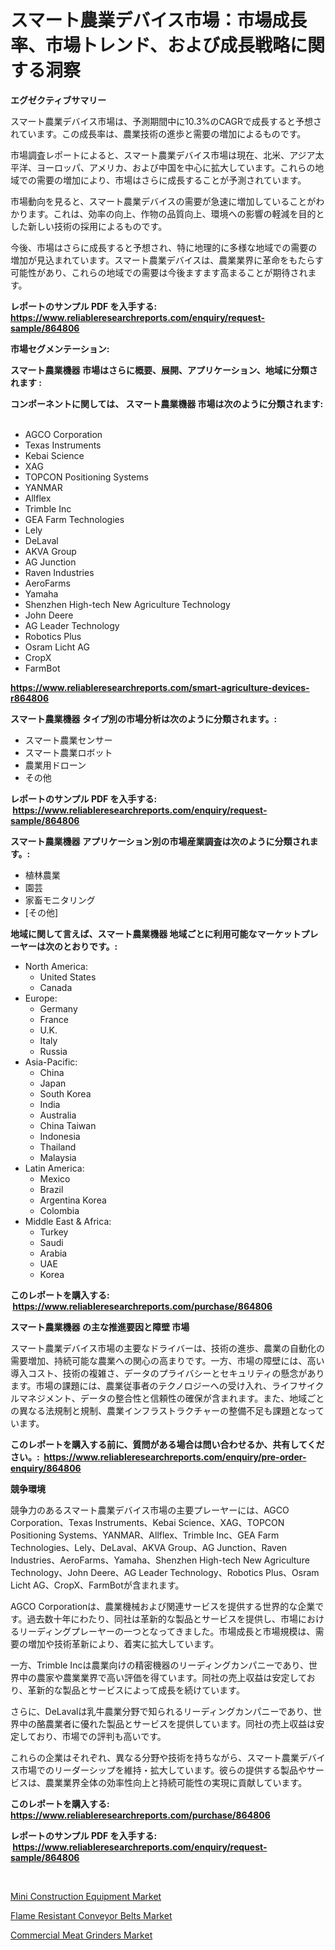 <p><h1>スマート農業デバイス市場：市場成長率、市場トレンド、および成長戦略に関する洞察</h1></p><p><strong>エグゼクティブサマリー</strong></p>
<p><p>スマート農業デバイス市場は、予測期間中に10.3%のCAGRで成長すると予想されています。この成長率は、農業技術の進歩と需要の増加によるものです。</p><p>市場調査レポートによると、スマート農業デバイス市場は現在、北米、アジア太平洋、ヨーロッパ、アメリカ、および中国を中心に拡大しています。これらの地域での需要の増加により、市場はさらに成長することが予測されています。</p><p>市場動向を見ると、スマート農業デバイスの需要が急速に増加していることがわかります。これは、効率の向上、作物の品質向上、環境への影響の軽減を目的とした新しい技術の採用によるものです。</p><p>今後、市場はさらに成長すると予想され、特に地理的に多様な地域での需要の増加が見込まれています。スマート農業デバイスは、農業業界に革命をもたらす可能性があり、これらの地域での需要は今後ますます高まることが期待されます。</p></p>
<p><strong>レポートのサンプル PDF を入手する: <a href="https://www.reliableresearchreports.com/enquiry/request-sample/864806">https://www.reliableresearchreports.com/enquiry/request-sample/864806</a></strong></p>
<p><strong>市場セグメンテーション:</strong></p>
<p><strong> スマート農業機器 市場はさらに概要、展開、アプリケーション、地域に分類されます :</strong></p>
<p><strong>コンポーネントに関しては、 スマート農業機器 市場は次のように分類されます: &nbsp;</strong></p>
<p><ul><li>AGCO Corporation</li><li>Texas Instruments</li><li>Kebai Science</li><li>XAG</li><li>TOPCON Positioning Systems</li><li>YANMAR</li><li>Allflex</li><li>Trimble Inc</li><li>GEA Farm Technologies</li><li>Lely</li><li>DeLaval</li><li>AKVA Group</li><li>AG Junction</li><li>Raven Industries</li><li>AeroFarms</li><li>Yamaha</li><li>Shenzhen High-tech New Agriculture Technology</li><li>John Deere</li><li>AG Leader Technology</li><li>Robotics Plus</li><li>Osram Licht AG</li><li>CropX</li><li>FarmBot</li></ul></p>
<p><strong><a href="https://www.reliableresearchreports.com/smart-agriculture-devices-r864806">https://www.reliableresearchreports.com/smart-agriculture-devices-r864806</a></strong></p>
<p><strong> スマート農業機器 タイプ別の市場分析は次のように分類されます。:</strong></p>
<p><ul><li>スマート農業センサー</li><li>スマート農業ロボット</li><li>農業用ドローン</li><li>その他</li></ul></p>
<p><strong>レポートのサンプル PDF を入手する: &nbsp;<a href="https://www.reliableresearchreports.com/enquiry/request-sample/864806">https://www.reliableresearchreports.com/enquiry/request-sample/864806</a></strong></p>
<p><strong> スマート農業機器 アプリケーション別の市場産業調査は次のように分類されます。:</strong></p>
<p><ul><li>植林農業</li><li>園芸</li><li>家畜モニタリング</li><li>[その他]</li></ul></p>
<p><strong>地域に関して言えば、スマート農業機器 地域ごとに利用可能なマーケットプレーヤーは次のとおりです。:</strong></p>
<p><ul>
    <li>
        North America:
        <ul>
            <li>United States</li>
            <li>Canada</li>
        </ul>
    </li>
    <li>
        Europe:
        <ul>
            <li>Germany</li>
            <li>France</li>
            <li>U.K.</li>
            <li>Italy</li>
            <li>Russia</li>
        </ul>
    </li>
    <li>
        Asia-Pacific:
        <ul>
            <li>China</li>
            <li>Japan</li>
            <li>South Korea</li>
            <li>India</li>
            <li>Australia</li>
            <li>China Taiwan</li>
            <li>Indonesia</li>
            <li>Thailand</li>
            <li>Malaysia</li>
        </ul>
    </li>
    <li>
        Latin America:
        <ul>
            <li>Mexico</li>
            <li>Brazil</li>
            <li>Argentina Korea</li>
            <li>Colombia</li>
        </ul>
    </li>
    <li>
        Middle East & Africa:
        <ul>
            <li>Turkey</li>
            <li>Saudi</li>
            <li>Arabia</li>
            <li>UAE</li>
            <li>Korea</li>
        </ul>
    </li>
    </ul></p>
<p><strong>このレポートを購入する: &nbsp;<a href="https://www.reliableresearchreports.com/purchase/864806">https://www.reliableresearchreports.com/purchase/864806</a></strong></p>
<p><strong>スマート農業機器 の主な推進要因と障壁 市場</strong></p>
<p><p>スマート農業デバイス市場の主要なドライバーは、技術の進歩、農業の自動化の需要増加、持続可能な農業への関心の高まりです。一方、市場の障壁には、高い導入コスト、技術の複雑さ、データのプライバシーとセキュリティの懸念があります。市場の課題には、農業従事者のテクノロジーへの受け入れ、ライフサイクルマネジメント、データの整合性と信頼性の確保が含まれます。また、地域ごとの異なる法規制と規制、農業インフラストラクチャーの整備不足も課題となっています。</p></p>
<p><strong>このレポートを購入する前に、質問がある場合は問い合わせるか、共有してください。:&nbsp; <a href="https://www.reliableresearchreports.com/enquiry/pre-order-enquiry/864806">https://www.reliableresearchreports.com/enquiry/pre-order-enquiry/864806</a></strong></p>
<p><strong>競争環境</strong></p>
<p><p>競争力のあるスマート農業デバイス市場の主要プレーヤーには、AGCO Corporation、Texas Instruments、Kebai Science、XAG、TOPCON Positioning Systems、YANMAR、Allflex、Trimble Inc、GEA Farm Technologies、Lely、DeLaval、AKVA Group、AG Junction、Raven Industries、AeroFarms、Yamaha、Shenzhen High-tech New Agriculture Technology、John Deere、AG Leader Technology、Robotics Plus、Osram Licht AG、CropX、FarmBotが含まれます。</p><p>AGCO Corporationは、農業機械および関連サービスを提供する世界的な企業です。過去数十年にわたり、同社は革新的な製品とサービスを提供し、市場におけるリーディングプレーヤーの一つとなってきました。市場成長と市場規模は、需要の増加や技術革新により、着実に拡大しています。</p><p>一方、Trimble Incは農業向けの精密機器のリーディングカンパニーであり、世界中の農家や農業業界で高い評価を得ています。同社の売上収益は安定しており、革新的な製品とサービスによって成長を続けています。</p><p>さらに、DeLavalは乳牛農業分野で知られるリーディングカンパニーであり、世界中の酪農業者に優れた製品とサービスを提供しています。同社の売上収益は安定しており、市場での評判も高いです。</p><p>これらの企業はそれぞれ、異なる分野や技術を持ちながら、スマート農業デバイス市場でのリーダーシップを維持・拡大しています。彼らの提供する製品やサービスは、農業業界全体の効率性向上と持続可能性の実現に貢献しています。</p></p>
<p><strong>このレポートを購入する: &nbsp; <a href="https://www.reliableresearchreports.com/purchase/864806">https://www.reliableresearchreports.com/purchase/864806</a></strong></p>
<p><strong>レポートのサンプル PDF を入手する: &nbsp;<a href="https://www.reliableresearchreports.com/enquiry/request-sample/864806">https://www.reliableresearchreports.com/enquiry/request-sample/864806</a></strong><strong></strong></p>
<p>&nbsp;</p>
<p><p><a href="https://github.com/lubmix/Market-Research-Report-List-2/blob/main/mini-construction-equipment-market.md">Mini Construction Equipment Market</a></p><p><a href="https://github.com/abdelrhmankishk22/Market-Research-Report-List-4/blob/main/flame-resistant-conveyor-belts-market.md">Flame Resistant Conveyor Belts Market</a></p><p><a href="https://github.com/joannagoyvaerts/Market-Research-Report-List-2/blob/main/commercial-meat-grinders-market.md">Commercial Meat Grinders Market</a></p></p>